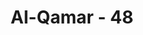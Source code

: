 ---
title: "Al-Qamar - 48"
no: 48
arabic_no: ٤٨
ayah: يَوْمَ يُسْحَبُوْنَ فِى النَّارِ عَلٰى وُجُوْهِهِمْۗ ذُوْقُوْا مَسَّ سَقَرَ
translation: "Pada hari mereka diseret ke neraka pada wajahnya. (Dikatakan kepada mereka), “Rasakanlah sentuhan api neraka.”"
tafsir: "Orang-orang yang durhaka akan digiring ke dalam neraka dengan terseret-seret dan terbentur-bentur mukanya ke tanah karena itu mereka sangat menderita. Penderitaan mereka di dalam neraka lebih hebat lagi. Neraka akan melelehkan kulit dan daging mereka"
---